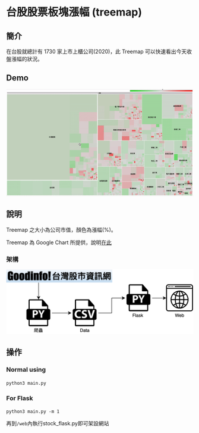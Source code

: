 # 台股股票板塊漲幅 (treemap)

## 簡介

在台股就總計有 1730 家上市上櫃公司(2020)，此 Treemap 可以快速看出今天收盤漲幅的狀況。

## Demo

![demo](https://github.com/qaws5503/TW_stock_treemap/blob/main/demo.gif)

## 說明

Treemap 之大小為公司市值，顏色為漲幅(%)。

Treemap 為 Google Chart 所提供，說明[在此](https://developers.google.com/chart/interactive/docs/gallery/treemap)

### 架構

![structure](https://github.com/qaws5503/TW_stock_treemap/blob/main/tw_stock.png)

## 操作

### Normal using

`python3 main.py`


### For Flask

`python3 main.py -m 1`

再到`/web`內執行stock_flask.py即可架設網站
